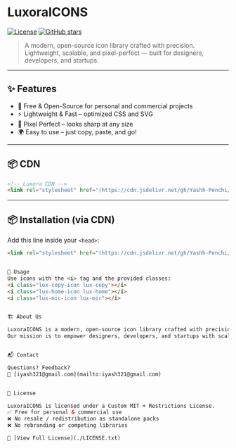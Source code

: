 # LuxoraICONS

[![License](https://img.shields.io/badge/license-Custom%20MIT%20+%20Restrictions-blue.svg)](./LICENSE)
[![GitHub stars](https://img.shields.io/github/stars/Yashh-Penchi/luxora-icons.svg?style=social)](https://github.com/Yashh-Penchi/luxora-icons/stargazers)

> A modern, open-source icon library crafted with precision. Lightweight, scalable, and pixel-perfect — built for designers, developers, and startups.

---

## ✨ Features
- 🎯 Free & Open-Source for personal and commercial projects  
- ⚡ Lightweight & Fast – optimized CSS and SVG  
- 🎨 Pixel Perfect – looks sharp at any size  
- 🌍 Easy to use – just copy, paste, and go!  

---

## 📦 CDN

```html 
<!-- Luxora CDN -->
<link rel="stylesheet" href="(https://cdn.jsdelivr.net/gh/Yashh-Penchi/Luxora-icons/cssFiles/luxoraIcons.css)">
```


---

## 📦 Installation (via CDN)

Add this line inside your `<head>`:

```html
<link rel="stylesheet" href="(https://cdn.jsdelivr.net/gh/Yashh-Penchi/Luxora-icons/cssFiles/luxoraIcons.css)">


🚀 Usage
Use icons with the <i> tag and the provided classes:
<i class="lux-copy-icon lux-copy"></i>
<i class="lux-home-icon lux-home"></i>
<i class="lux-mic-icon lux-mic"></i>


🏗️ About Us

LuxoraICONS is a modern, open-source icon library crafted with precision.
Our mission is to empower designers, developers, and startups with scalable, pixel-perfect icons that save time and bring creativity to life.


📬 Contact

Questions? Feedback?
📧 [iyash321@gmail.com](mailto:iyash321@gmail.com)


📜 License

LuxoraICONS is licensed under a Custom MIT + Restrictions License.
✅ Free for personal & commercial use
❌ No resale / redistribution as standalone packs
❌ No rebranding or competing libraries

📜 [View Full License](./LICENSE.txt)
